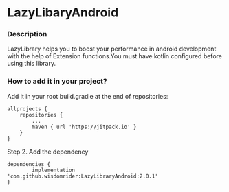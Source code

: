 # LazyLibaryAndroid

### Description

 LazyLibrary helps you to boost your performance in android development with the help of Extension functions.You must have kotlin configured before using this library.
 
 ### How to add it in your project?
 
 Add it in your root build.gradle at the end of repositories:

	allprojects {
		repositories {
			...
			maven { url 'https://jitpack.io' }
		}
	}
Step 2. Add the dependency

	dependencies {
	        implementation 'com.github.wisdomrider:LazyLibraryAndroid:2.0.1'
	}
  
